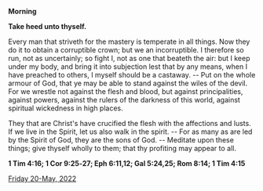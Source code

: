 **Morning**

**Take heed unto thyself.**
 
Every man that striveth for the mastery is temperate in all things. Now they do it to obtain a corruptible crown; but we an incorruptible. I therefore so run, not as uncertainly; so fight I, not as one that beateth the air: but I keep under my body, and bring it into subjection lest that by any means, when I have preached to others, I myself should be a castaway. -- Put on the whole armour of God, that ye may be able to stand against the wiles of the devil. For we wrestle not against the flesh and blood, but against principalities, against powers, against the rulers of the darkness of this world, against spiritual wickedness in high places.
 
They that are Christ's have crucified the flesh with the affections and lusts. If we live in the Spirit, let us also walk in the spirit. -- For as many as are led by the Spirit of God, they are the sons of God. -- Meditate upon these things; give thyself wholly to them; that thy profiting may appear to all.  

**1 Tim 4:16; 1 Cor 9:25‑27; Eph 6:11,12; Gal 5:24,25; Rom 8:14; 1 Tim 4:15**

[Friday 20-May, 2022](https://t.me/daily_light)
